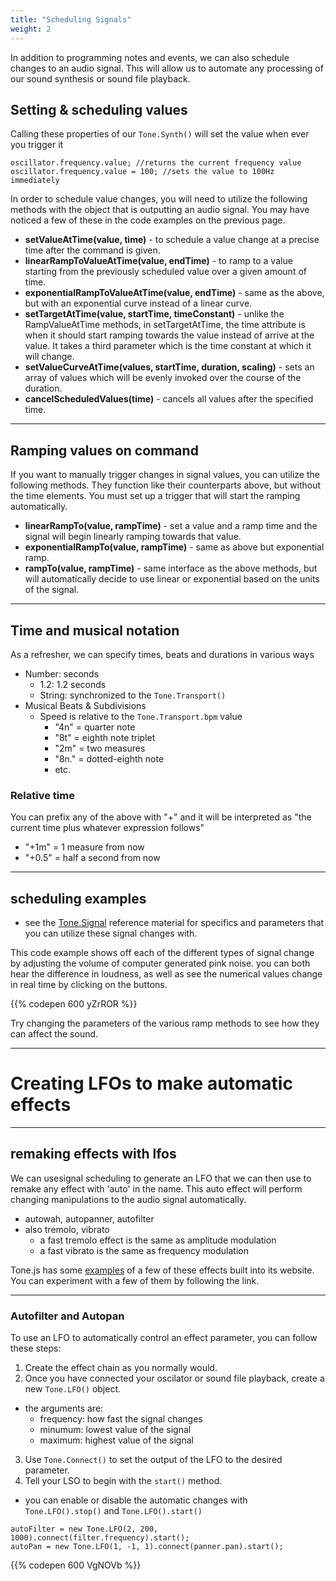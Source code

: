 ```yaml
---
title: "Scheduling Signals"
weight: 2
---
```


In addition to programming notes and events, we can also schedule changes to an audio signal. This will allow us to automate any processing of our sound synthesis or sound file playback.

<!-- <a href="/slides/sound/scheduling-signals-slides" target="_blank">View slides</a> -->

## Setting & scheduling values

Calling these properties of our `Tone.Synth()` will set the value when ever you trigger it
  
```
oscillator.frequency.value; //returns the current frequency value
oscillator.frequency.value = 100; //sets the value to 100Hz immediately
```

In order to schedule value changes, you will need to utilize the following methods with the object that is outputting an audio signal. You may have noticed a few of these in the code examples on the previous page.

- **setValueAtTime(value, time)** - to schedule a value change at a precise time after the command is given.
- **linearRampToValueAtTime(value, endTime)** - to ramp to a value starting from the previously scheduled value over a given amount of time.
- **exponentialRampToValueAtTime(value, endTime)** - same as the above, but with an exponential curve instead of a linear curve.
- **setTargetAtTime(value, startTime, timeConstant)** - unlike the RampValueAtTime methods, in setTargetAtTime, the time attribute is when it should start ramping towards the value instead of arrive at the value. It takes a third parameter which is the time constant at which it will change.
- **setValueCurveAtTime(values, startTime, duration, scaling)** - sets an array of values which will be evenly invoked over the course of the duration.
- **cancelScheduledValues(time)** - cancels all values after the specified time.

---

## Ramping values on command

If you want to manually trigger changes in signal values, you can utilize the following methods. They function like their counterparts above, but without the time elements. You must set up a trigger that will start the ramping automatically.

- **linearRampTo(value, rampTime)** - set a value and a ramp time and the signal will begin linearly ramping towards that value.
- **exponentialRampTo(value, rampTime)** - same as above but exponential ramp.
- **rampTo(value, rampTime)** - same interface as the above methods, but will automatically decide to use linear or exponential based on the units of the signal.

---

## Time and musical notation

As a refresher, we can specify times, beats and durations in various ways

- Number: seconds
  - 1.2: 1.2 seconds 
  - String: synchronized to the `Tone.Transport()`
- Musical Beats & Subdivisions
  - Speed is relative to the `Tone.Transport.bpm` value
    - "4n" = quarter note
    - "8t" = eighth note triplet
    - "2m" = two measures
    - "8n." = dotted-eighth note
    - etc.

### Relative time 

You can prefix any of the above with "+" and it will be interpreted as "the current time plus whatever expression follows"

 - "+1m" = 1 measure from now
 - "+0.5" = half a second from now

---

## scheduling examples

- see the [Tone.Signal](https://tonejs.github.io/docs/r13/Signal) reference material for specifics and parameters that you can utilize these signal changes with.
  
This code example shows off each of the different types of signal change by adjusting the volume of computer generated pink noise. you can both hear the difference in loudness, as well as see the numerical values change in real time by clicking on the buttons. 

{{% codepen 600 yZrROR %}}

Try changing the parameters of the various ramp methods to see how they can affect the sound.

<!-- [starter](https://codepen.io/lsuddem/pen/daLEpG?editors=0010) -->

---

# Creating LFOs to make automatic effects

---

## remaking effects with lfos

We can usesignal scheduling to generate an LFO that we can then use to remake any effect with 'auto' in the name. This auto effect will perform changing manipulations to the audio signal automatically.

- autowah, autopanner, autofilter
- also tremolo, vibrato
  - a fast tremolo effect is the same as amplitude modulation
   - a fast vibrato is the same as frequency modulation

Tone.js has some [examples](https://tonejs.github.io/examples/lfoEffects.html) of a few of these effects built into its website. You can experiment with a few of them by following the link.

---

<!-- ### Tremolo and Vibrato

{{% codepen 600 VgNOVb %}}

 -->

<!-- [starter](https://codepen.io/lsuddem/pen/ErzRmz) -->



### Autofilter and Autopan

To use an LFO to automatically control an effect parameter, you can follow these steps: 

1. Create the effect chain as you normally would.
2. Once you have connected your oscilator or sound file playback, create a new `Tone.LFO()` object.
  * the arguments are:
    * frequency: how fast the signal changes
    * minumum: lowest value of the signal
    * maximum: highest value of the signal
3. Use `Tone.Connect()` to set the output of the LFO to the desired parameter.
4. Tell your LSO to begin with the `start()` method.
  * you can enable or disable the automatic changes with `Tone.LFO().stop()` and `Tone.LFO().start()`

```
autoFilter = new Tone.LFO(2, 200, 1000).connect(filter.frequency).start();
autoPan = new Tone.LFO(1, -1, 1).connect(panner.pan).start();
```

{{% codepen 600 VgNOVb %}}



<!-- [starter](https://codepen.io/lsuddem/pen/ErzeKo?editors=1011) -->